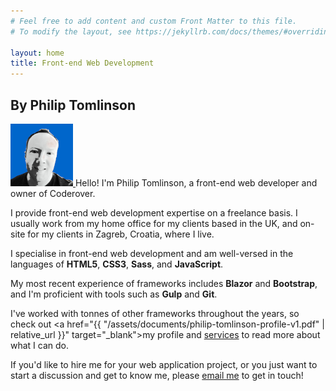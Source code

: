 ```yaml
---
# Feel free to add content and custom Front Matter to this file.
# To modify the layout, see https://jekyllrb.com/docs/themes/#overriding-theme-defaults

layout: home
title: Front-end Web Development
---
```

<h2>By Philip Tomlinson</h2>

<p>
<a href="{{ "/assets/images/philtdev-avatar-1280x1280.jpg"  | relative_url }}" target="_blank">
    <img alt="Philip Tomlinson" class="avatar" src="/assets/images/philtdev-avatar-100x100.jpg">
</a>
Hello! I'm Philip Tomlinson, a front-end web developer and owner of Coderover.
</p>

I provide front-end web development expertise on a freelance basis. I usually work from my home office for my clients based in the UK, and on-site for my clients in Zagreb, Croatia, where I live.

I specialise in front-end web development and am well-versed in the languages of <strong>HTML5</strong>, <strong>CSS3</strong>, <strong>Sass</strong>, and <strong>JavaScript</strong>.

My most recent experience of frameworks includes <strong>Blazor</strong> and <strong>Bootstrap</strong>, and I'm proficient with tools such as <strong>Gulp</strong> and <strong>Git</strong>.

I've worked with tonnes of other frameworks throughout the years, so check out <a href="{{ "/assets/documents/philip-tomlinson-profile-v1.pdf" | relative_url }}" target="_blank">my profile</a> and <a href="/services.html">services</a> to read more about what I can do.

If you'd like to hire me for your web application project, or you just want to start a discussion and get to know me, please <a href="mailto:{{ site.email }}">email me</a> to get in touch!